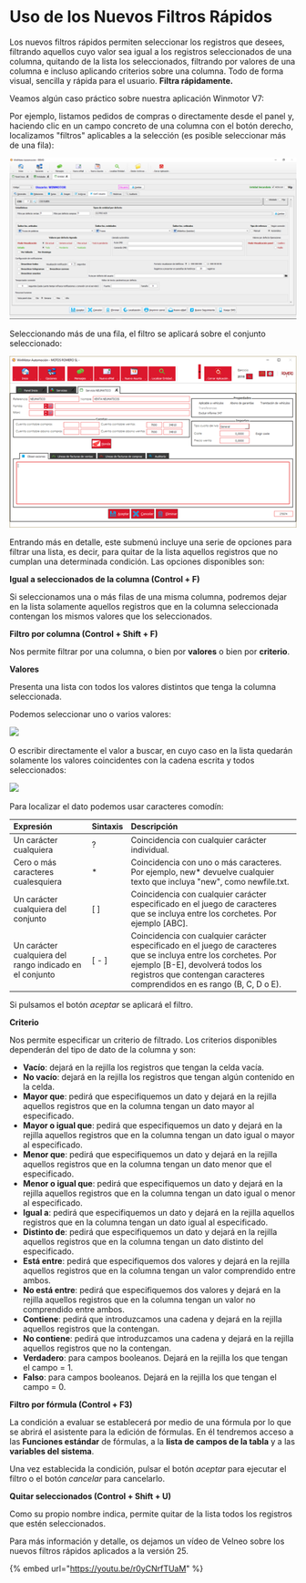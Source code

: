 # Uso de los Nuevos Filtros Rápidos

Los nuevos filtros rápidos permiten seleccionar los registros que desees, filtrando aquellos cuyo valor sea igual a los registros seleccionados de una columna, quitando de la lista los seleccionados, filtrando por valores de una columna e incluso aplicando criterios sobre una columna. Todo de forma visual, sencilla y rápida para el usuario. **Filtra rápidamente.**

Veamos algún caso práctico sobre nuestra aplicación Winmotor V7:

Por ejemplo, listamos pedidos de compras o directamente desde el panel y, haciendo clic en un campo concreto de una columna con el botón derecho, localizamos "filtros" aplicables a la selección \(es posible seleccionar más de una fila\):

![](../.gitbook/assets/image%20%28136%29.png)

Seleccionando más de una fila, el filtro se aplicará sobre el conjunto seleccionado:

![](../.gitbook/assets/image%20%28396%29.png)

Entrando más en detalle, este submenú incluye una serie de opciones para filtrar una lista, es decir, para quitar de la lista aquellos registros que no cumplan una determinada condición. Las opciones disponibles son:

**Igual a seleccionados de la columna \(Control + F\)**

Si seleccionamos una o más filas de una misma columna, podremos dejar en la lista solamente aquellos registros que en la columna seleccionada contengan los mismos valores que los seleccionados.

**Filtro por columna \(Control + Shift + F\)**

Nos permite filtrar por una columna, o bien por **valores** o bien por **criterio**.

**Valores**

Presenta una lista con todos los valores distintos que tenga la columna seleccionada.

Podemos seleccionar uno o varios valores:

![](https://doc.velneo.es/assets/filtro_valores.png)

O escribir directamente el valor a buscar, en cuyo caso en la lista quedarán solamente los valores coincidentes con la cadena escrita y todos seleccionados:

![](https://doc.velneo.es/assets/filtro_valores_edicion.png)

Para localizar el dato podemos usar caracteres comodín:

| Expresión | Sintaxis | Descripción |
| :--- | :--- | :--- |
| Un carácter cualquiera | ? | Coincidencia con cualquier carácter individual. |
| Cero o más caracteres cualesquiera | \* | Coincidencia con uno o más caracteres. Por ejemplo, new\* devuelve cualquier texto que incluya "new", como newfile.txt. |
| Un carácter cualquiera del conjunto | \[ \] | Coincidencia con cualquier carácter especificado en el juego de caracteres que se incluya entre los corchetes. Por ejemplo \[ABC\]. |
| Un carácter cualquiera del rango indicado en el conjunto | \[ - \] | Coincidencia con cualquier carácter especificado en el juego de caracteres que se incluya entre los corchetes. Por ejemplo \[B-E\], devolverá todos los registros que contengan caracteres comprendidos en es rango \(B, C, D o E\). |

Si pulsamos el botón _aceptar_ se aplicará el filtro.

**Criterio**

Nos permite especificar un criterio de filtrado. Los criterios disponibles dependerán del tipo de dato de la columna y son:

* **Vacío**: dejará en la rejilla los registros que tengan la celda vacía.
* **No vacío**: dejará en la rejilla los registros que tengan algún contenido en la celda.
* **Mayor que**: pedirá que especifiquemos un dato y dejará en la rejilla aquellos registros que en la columna tengan un dato mayor al especificado.
* **Mayor o igual que**: pedirá que especifiquemos un dato y dejará en la rejilla aquellos registros que en la columna tengan un dato igual o mayor al especificado.
* **Menor que**: pedirá que especifiquemos un dato y dejará en la rejilla aquellos registros que en la columna tengan un dato menor que el especificado.
* **Menor o igual que**: pedirá que especifiquemos un dato y dejará en la rejilla aquellos registros que en la columna tengan un dato igual o menor al especificado.
* **Igual a**: pedirá que especifiquemos un dato y dejará en la rejilla aquellos registros que en la columna tengan un dato igual al especificado.
* **Distinto de**: pedirá que especifiquemos un dato y dejará en la rejilla aquellos registros que en la columna tengan un dato distinto del especificado.
* **Está entre**: pedirá que especifiquemos dos valores y dejará en la rejilla aquellos registros que en la columna tengan un valor comprendido entre ambos.
* **No está entre**: pedirá que especifiquemos dos valores y dejará en la rejilla aquellos registros que en la columna tengan un valor no comprendido entre ambos.
* **Contiene**: pedirá que introduzcamos una cadena y dejará en la rejilla aquellos registros que la contengan.
* **No contiene**: pedirá que introduzcamos una cadena y dejará en la rejilla aquellos registros que no la contengan.
* **Verdadero**: para campos booleanos. Dejará en la rejilla los que tengan el campo = 1.
* **Falso**: para campos booleanos. Dejará en la rejilla los que tengan el campo = 0.

**Filtro por fórmula \(Control + F3\)**

La condición a evaluar se establecerá por medio de una fórmula por lo que se abrirá el asistente para la edición de fórmulas. En él tendremos acceso a las **Funciones estándar** de fórmulas, a la **lista de campos de la tabla** y a las **variables del sistema**.

Una vez establecida la condición, pulsar el botón _aceptar_ para ejecutar el filtro o el botón _cancelar_ para cancelarlo.

**Quitar seleccionados \(Control + Shift + U\)**

Como su propio nombre indica, permite quitar de la lista todos los registros que estén seleccionados.

Para más información y detalle, os dejamos un vídeo de Velneo sobre los nuevos filtros rápidos aplicados a la versión 25.

{% embed url="https://youtu.be/r0yCNrfTUaM" %}



